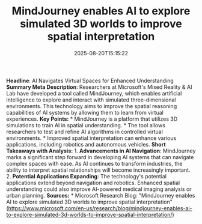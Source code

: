 ﻿---
title: "MindJourney enables AI to explore simulated 3D worlds to improve spatial interpretation"
date: "2025-08-20T15:15:22"
category: "Markets"
summary: ""
slug: "mindjourney enables ai to explore simulated 3d worlds to imp"
source_urls:
  - "https://www.microsoft.com/en-us/research/blog/mindjourney-enables-ai-to-explore-simulated-3d-worlds-to-improve-spatial-interpretation/"
seo:
  title: "MindJourney enables AI to explore simulated 3D worlds to improve spatial interpretation | Hash n Hedge"
  description: ""
  keywords: ["news", "markets", "brief"]
---
**Headline**: AI Navigates Virtual Spaces for Enhanced Understanding  **Summary Meta Description**: Researchers at Microsoft's Mixed Reality & AI Lab have developed a tool called MindJourney, which enables artificial intelligence to explore and interact with simulated three-dimensional environments. This technology aims to improve the spatial reasoning capabilities of AI systems by allowing them to learn from virtual experiences.  **Key Points:**  * MindJourney is a platform that utilizes 3D simulations to train AI in spatial understanding. * The tool allows researchers to test and refine AI algorithms in controlled virtual environments. * Improved spatial interpretation can enhance various applications, including robotics and autonomous vehicles.  **Short Takeaways with Analysis:**  1. **Advancements in AI Navigation**: MindJourney marks a significant step forward in developing AI systems that can navigate complex spaces with ease. As AI continues to transform industries, the ability to interpret spatial relationships will become increasingly important. 2. **Potential Applications Expanding**: The technology's potential applications extend beyond navigation and robotics. Enhanced spatial understanding could also improve AI-powered medical imaging analysis or urban planning.  **Sources:**  * Microsoft Research Blog: "MindJourney enables AI to explore simulated 3D worlds to improve spatial interpretation" (https://www.microsoft.com/en-us/research/blog/mindjourney-enables-ai-to-explore-simulated-3d-worlds-to-improve-spatial-interpretation/) 

